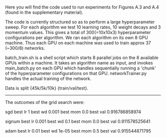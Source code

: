 Here you will find the code used to run experiments for Figures A.3 and A.4 (found in the supplementary material).

The code is currently structured so as to perform a large hyperparameter sweep. For each algorithm we test 10 learning rates, 10 weight decays and 3 momentum values. This gives a total of 300(=10x10x3) hyperparameter configurations per algorithm. We ran each algorithm on its own 8 GPU machine. Thus each GPU on each machine was used to train approx 37 (~300/8) networks.

batch_train.sh is a shell script which starts 8 parallel jobs on the 8 available GPUs within a machine. It takes an algorithm name as input, and invokes main_batch.py on each GPU which handles sequentially running a 'chunk' of the hyperparameter configurations on that GPU. networkTrainer.py handles the actual training of the network.

Data is split {45k/5k/10k} {train/val/test}.

***

The outcomes of the grid search were:

sgd
best lr 1
best wd 0.001
best mom 0.0
best val 0.916786858974

signum
best lr 0.001
best wd 0.1
best mom 0.0
best val 0.911578525641

adam
best lr 0.01
best wd 1e-05
best mom 0.5
best val 0.915544871795
